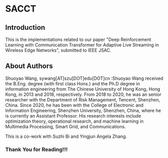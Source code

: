 # SACCT

## Introduction
This is the implementations related to our paper "Deep Reinforcement Learning with Communication Transformer for Adaptive Live Streaming in Wireless Edge Networks", submitted to IEEE JSAC.



## About Authors
Shuoyao Wang, sywang[AT]szu[DOT]edu[DOT]cn :Shuoyao Wang received the B.Eng. degree (with first class Hons.) and the Ph.D degree in information engineering from The Chinese University of Hong Kong, Hong Kong, in 2013 and 2018, respectively. From 2018 to 2020, he was an senior researcher with the Department of Risk Management, Tencent, Shenzhen, China. Since 2020, he has been with the College of Electronic and Information Engineering, Shenzhen University, Shenzhen, China, where he is currently an Assistant Professor. His research interests include optimization theory, operational research, and machine learning in Multimedia Processing, Smart Grid, and Communications.

This is a co-work with Suzhi Bi and Yingjun Angela Zhang.

### Thank You for Reading!!!
